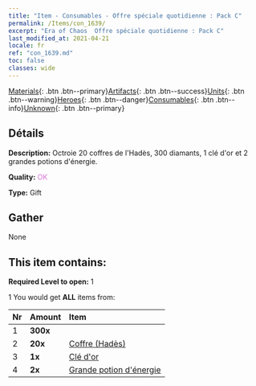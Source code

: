 ```yaml
---
title: "Item - Consumables - Offre spéciale quotidienne : Pack C"
permalink: /Items/con_1639/
excerpt: "Era of Chaos  Offre spéciale quotidienne : Pack C"
last_modified_at: 2021-04-21
locale: fr
ref: "con_1639.md"
toc: false
classes: wide
---
```

 [Materials](/fr/Items/){: .btn .btn--primary}[Artifacts](/fr/Items/Artifacts/){: .btn .btn--success}[Units](/fr/Items/Units/){: .btn .btn--warning}[Heroes](/fr/Items/Heroes/){: .btn .btn--danger}[Consumables](/fr/Items/Consumables/){: .btn .btn--info}[Unknown](/fr/Items/Unknown/){: .btn .btn--primary}

## Détails
 **Description:** Octroie 20 coffres de l'Hadès, 300 diamants, 1 clé d'or et 2 grandes potions d'énergie.

 **Quality:** <span style="color: #DA70D6">OK</span>

 **Type:** Gift

## Gather

  None

## This item contains:

 **Required Level to open:** 1

 1 You would get **ALL** items  from:

  | Nr | Amount |     Item    |
  |:---|:-------|:------------|
  | 1 |  **300x** | <i class="fas fa-gem"/> |  | 
  | 2 |  **20x** | [Coffre (Hadès)](/fr/Items/con_1273/) |  | 
  | 3 |  **1x** | [Clé d'or](/fr/Items/con_783/) |  | 
  | 4 |  **2x** | [Grande potion d'énergie](/fr/Items/con_706/) |  | 
